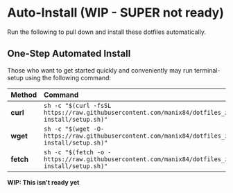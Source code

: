 # Auto-Install (WIP - SUPER not ready)
Run the following to pull down and install these dotfiles automatically.

## One-Step Automated Install
Those who want to get started quickly and conveniently may run terminal-setup using the following command:

| Method    | Command                                                                                                     |
|:----------|:------------------------------------------------------------------------------------------------------------|
| **curl**  | `sh -c "$(curl -fsSL https://raw.githubusercontent.com/manix84/dotfiles_zsh/master/auto-install/setup.sh)"` |
| **wget**  | `sh -c "$(wget -O- https://raw.githubusercontent.com/manix84/dotfiles_zsh/master/auto-install/setup.sh)"`   |
| **fetch** | `sh -c "$(fetch -o - https://raw.githubusercontent.com/manix84/dotfiles_zsh/master/auto-install/setup.sh)"` |

**WIP: This isn't ready yet**
